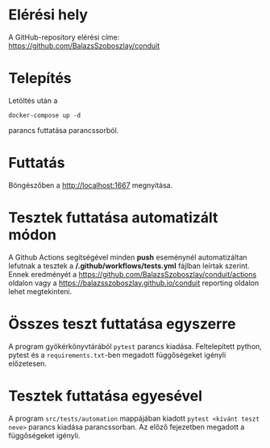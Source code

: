 # Elérési hely
A GitHub-repository elérési címe:<br/>
https://github.com/BalazsSzoboszlay/conduit

# Telepítés

Letöltés után a 
```
docker-compose up -d
```

parancs futtatása parancssorból.
# Futtatás
Böngészőben a [http://localhost:1667](http://localhost:1667) megnyitása.

# Tesztek futtatása automatizált módon

A Github Actions segítségével minden **push** eseménynél 
automatizáltan lefutnak a tesztek a **/.github/workflows/tests.yml** fájlban leírtak szerint.
Ennek eredményét a https://github.com/BalazsSzoboszlay/conduit/actions oldalon vagy a 
https://balazsszoboszlay.github.io/conduit reporting oldalon lehet megtekinteni. 

# Összes teszt futtatása egyszerre

A program gyökérkönyvtárából `pytest` parancs kiadása. 
Feltelepített python, pytest és a `requirements.txt`-ben
megadott függőségeket igényli előzetesen.

# Tesztek futtatása egyesével

A program `src/tests/automation` 
mappájában kiadott `pytest <kívánt teszt neve>` parancs kiadása parancssorban.
Az előző fejezetben megadott a függőségeket igényli.

